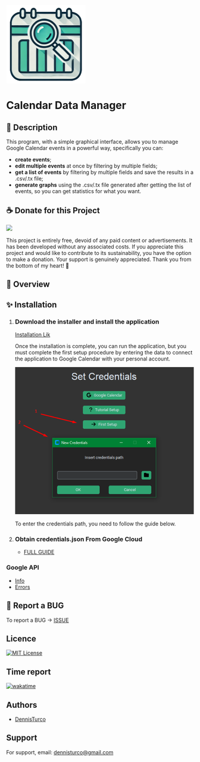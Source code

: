 ![logo](imgs/icon.png)

# Calendar Data Manager

## 📜 Description
This program, with a simple graphical interface, allows you to manage Google Calendar events in a powerful way, specifically you can:
- **create events**;
- **edit multiple events** at once by filtering by multiple fields;
- **get a list of events** by filtering by multiple fields and save the results in a .csv/.tx file;
- **generate graphs** using the .csv/.tx file generated after getting the list of events, so you can get statistics for what you want.

## ☕ Donate for this Project
<a href="https://www.buymeacoffee.com/denno"><img src="https://img.buymeacoffee.com/button-api/?text=Buy me a coffee&emoji=☕&slug=denno&button_colour=e06c29&font_colour=000000&font_family=Cookie&outline_colour=000000&coffee_colour=ffffff" /></a>

This project is entirely free, devoid of any paid content or advertisements. It has been developed without any associated costs. If you appreciate this project and would like to contribute to its sustainability, you have the option to make a donation. Your support is genuinely appreciated. Thank you from the bottom of my heart! 💙

## 👀 Overview


## ✨ Installation
1. ### Download the installer and install the application
    [Installation Lik](https://github.com/DennisTurco/Calendar-Data-Manager/releases)

    Once the installation is complete, you can run the application, but you must complete the first setup procedure by entering the data to connect the application to Google Calendar with your personal account.

    ![](./docs/imgs/screen7.png)

    To enter the credentials path, you need to follow the guide below.
2. ### Obtain credentials.json From Google Cloud
    * [FULL GUIDE](./docs/GoogleCloudAPISetup.md)

### Google API
* [Info](https://developers.google.com/calendar/api/quickstart/python?hl=en)
* [Errors](https://developers.google.com/calendar/api/guides/errors?hl=en)

## 🐛 Report a BUG
To report a BUG -> [ISSUE](https://github.com/DennisTurco/Calendar-Data-Manager/issues)


## Licence

[![MIT License](https://img.shields.io/badge/License-MIT-green.svg)](https://choosealicense.com/licenses/mit/)

## Time report
[![wakatime](https://wakatime.com/badge/user/ce36d0fc-2f0b-4e85-b318-872804ab18b6/project/6a2e8ba4-e41d-4ee4-bb83-20ca19fe3dfb.svg)](https://wakatime.com/badge/user/ce36d0fc-2f0b-4e85-b318-872804ab18b6/project/6a2e8ba4-e41d-4ee4-bb83-20ca19fe3dfb)

## Authors

- [DennisTurco](https://www.github.com/DennisTurco)


## Support

For support, email: dennisturco@gmail.com